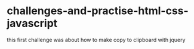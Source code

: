 # challenges-and-practise-html-css-javascript


this first challenge was about how to make copy to clipboard with jquery
